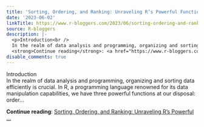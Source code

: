 ```yaml
---
title: 'Sorting, Ordering, and Ranking: Unraveling R’s Powerful Functions'
date: '2023-06-02'
linkTitle: https://www.r-bloggers.com/2023/06/sorting-ordering-and-ranking-unraveling-rs-powerful-functions/
source: R-bloggers
description: |-
  <p>Introduction<br />
  In the realm of data analysis and programming, organizing and sorting data efficiently is crucial. In R, a programming language renowned for its data manipulation capabilities, we have three powerful functions at our disposal: order...</p>
  <strong>Continue reading</strong>: <a href="https://www.r-bloggers.com/2023/06/sorting-ordering-and-ranking-unraveling-rs-powerful-functions/">Sorting, Ordering, and Ranking: Unraveling R’s Powerful ...
disable_comments: true
---
```

<p>Introduction<br />
In the realm of data analysis and programming, organizing and sorting data efficiently is crucial. In R, a programming language renowned for its data manipulation capabilities, we have three powerful functions at our disposal: order...</p>
<strong>Continue reading</strong>: <a href="https://www.r-bloggers.com/2023/06/sorting-ordering-and-ranking-unraveling-rs-powerful-functions/">Sorting, Ordering, and Ranking: Unraveling R’s Powerful ...